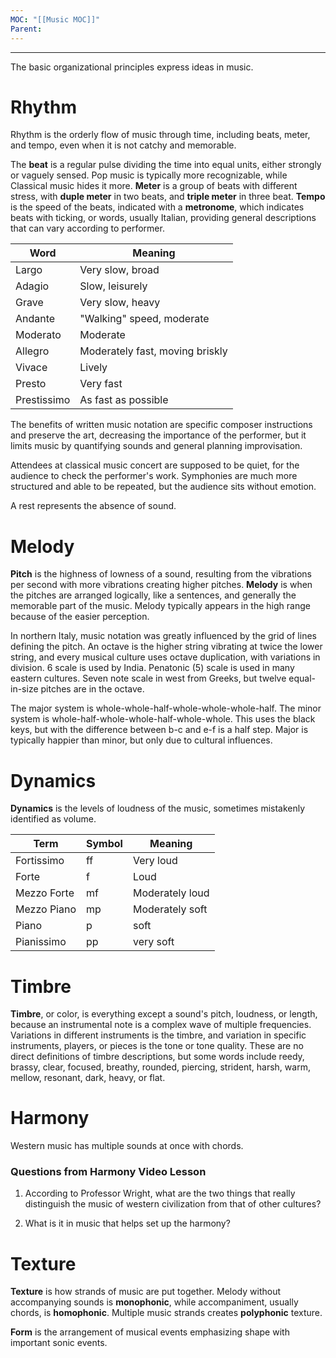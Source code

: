 ```yaml
---
MOC: "[[Music MOC]]"
Parent:
---
```

---

The basic organizational principles express ideas in music.

# Rhythm

Rhythm is the orderly flow of music through time, including beats, meter, and tempo, even when it is not catchy and memorable.

The **beat** is a regular pulse dividing the time into equal units, either strongly or vaguely sensed. Pop music is typically more recognizable, while Classical music hides it more. **Meter** is a group of beats with different stress, with **duple meter** in two beats, and **triple meter** in three beat. **Tempo** is the speed of the beats, indicated with a **metronome**, which indicates beats with ticking, or words, usually Italian, providing general descriptions that can vary according to performer.

| Word        | Meaning                         |
| ----------- | ------------------------------- |
| Largo       | Very slow, broad                |
| Adagio      | Slow, leisurely                 |
| Grave       | Very slow, heavy                |
| Andante     | "Walking" speed, moderate       |
| Moderato    | Moderate                        |
| Allegro     | Moderately fast, moving briskly |
| Vivace      | Lively                          |
| Presto      | Very fast                       |
| Prestissimo | As fast as possible             |

The benefits of written music notation are specific composer instructions and preserve the art, decreasing the importance of the performer, but it limits music by quantifying sounds and general planning improvisation. 

Attendees at classical music concert are supposed to be quiet, for the audience to check the performer's work. Symphonies are much more structured and able to be repeated, but the audience sits without emotion. 

A rest represents the absence of sound.

# Melody

**Pitch** is the highness of lowness of a sound, resulting from the vibrations per second with more vibrations creating higher pitches. **Melody** is when the pitches are arranged logically, like a sentences, and generally the memorable part of the music. Melody typically appears in the high range because of the easier perception.

In northern Italy, music notation was greatly influenced by the grid of lines defining the pitch. An octave is the higher string vibrating at twice the lower string, and every musical culture uses octave duplication, with variations in division. 6 scale is used by India. Penatonic (5) scale is used in many eastern cultures. Seven note scale in west from Greeks, but twelve equal-in-size pitches are in the octave. 

The major system is whole-whole-half-whole-whole-whole-half. The minor system is whole-half-whole-whole-half-whole-whole. This uses the black keys, but with the difference between b-c and e-f is a half step. Major is typically happier than minor, but only due to cultural influences.

# Dynamics

**Dynamics** is the levels of loudness of the music, sometimes mistakenly identified as volume.

| Term        | Symbol | Meaning         |
| ----------- | ------ | --------------- |
| Fortissimo  | ff     | Very loud       |
| Forte       | f      | Loud            |
| Mezzo Forte | mf     | Moderately loud |
| Mezzo Piano | mp     | Moderately soft |
| Piano       | p      | soft            |
| Pianissimo  | pp     | very soft       |
# Timbre

**Timbre**, or color, is everything except a sound's pitch, loudness, or length, because an instrumental note is a complex wave of multiple frequencies. Variations in different instruments is the timbre, and variation in specific instruments, players, or pieces is the tone or tone quality. These are no direct definitions of timbre descriptions, but some words include reedy, brassy, clear, focused, breathy, rounded, piercing, strident, harsh, warm, mellow, resonant, dark, heavy, or flat.

# Harmony

Western music has multiple sounds at once with chords. 
### Questions from Harmony Video Lesson

1. According to Professor Wright, what are the two things that really distinguish the music of western civilization from that of other cultures?

1. What is it in music that helps set up the harmony?

# Texture

**Texture** is how strands of music are put together. Melody without accompanying sounds is **monophonic**, while accompaniment, usually chords, is **homophonic**. Multiple music strands creates **polyphonic** texture. 

**Form** is the arrangement of musical events emphasizing shape with important sonic events.
